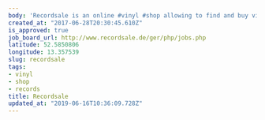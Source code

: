 ```yaml
---
body: 'Recordsale is an online #vinyl #shop allowing to find and buy vinyl #records'
created_at: "2017-06-28T20:30:45.610Z"
is_approved: true
job_board_url: http://www.recordsale.de/ger/php/jobs.php
latitude: 52.5850806
longitude: 13.357539
slug: recordsale
tags:
- vinyl
- shop
- records
title: Recordsale
updated_at: "2019-06-16T10:36:09.728Z"
---
```


